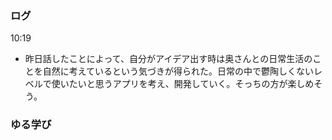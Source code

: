 ### ログ
10:19  
- 昨日話したことによって、自分がアイデア出す時は奥さんとの日常生活のことを自然に考えているという気づきが得られた。日常の中で鬱陶しくないレベルで使いたいと思うアプリを考え、開発していく。そっちの方が楽しめそう。  

### ゆる学び

